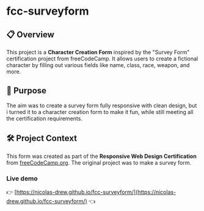 # fcc-surveyform

## 📋 Overview

This project is a **Character Creation Form** inspired by the "Survey Form" certification project from freeCodeCamp. It allows users to create a fictional character by filling out various fields like name, class, race, weapon, and more.

## 🎯 Purpose

The aim was to create a survey form fully responsive with clean design, but i turned it to a character creation form to make it fun, while still meeting all the certification requirements.

## 🛠️ Project Context

This form was created as part of the **Responsive Web Design Certification** from [freeCodeCamp.org](https://www.freecodecamp.org/). The original project was to make a survey form.

### Live demo

👉 [https://nicolas-drew.github.io/fcc-surveyform/](https://nicolas-drew.github.io/fcc-surveyform/) 👈
